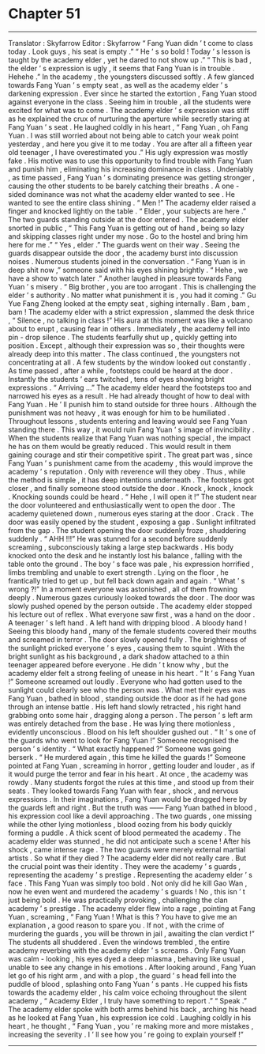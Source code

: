 
# Chapter 51


---

Translator : Skyfarrow Editor : Skyfarrow
“ Fang Yuan didn ’ t come to class today . Look guys , his seat is empty .”
“ He ’ s so bold ! Today ’ s lesson is taught by the academy elder , yet he dared to not show up .”
“ This is bad , the elder ’ s expression is ugly , it seems that Fang Yuan is in trouble . Hehehe .”
In the academy , the youngsters discussed softly . A few glanced towards Fang Yuan ’ s empty seat , as well as the academy elder ’ s darkening expression . Ever since he started the extortion , Fang Yuan stood against everyone in the class . Seeing him in trouble , all the students were excited for what was to come .
The academy elder ’ s expression was stiff as he explained the crux of nurturing the aperture while secretly staring at Fang Yuan ’ s seat .
He laughed coldly in his heart , “ Fang Yuan , oh Fang Yuan . I was still worried about not being able to catch your weak point yesterday , and here you give it to me today . You are after all a fifteen year old teenager , I have overestimated you .”
His ugly expression was mostly fake . His motive was to use this opportunity to find trouble with Fang Yuan and punish him , eliminating his increasing dominance in class . Undeniably , as time passed , Fang Yuan ’ s dominating presence was getting stronger , causing the other students to be barely catching their breaths .
A one - sided dominance was not what the academy elder wanted to see . He wanted to see the entire class shining .
“ Men !” The academy elder raised a finger and knocked lightly on the table .
“ Elder , your subjects are here .” The two guards standing outside at the door entered .
The academy elder snorted in public , “ This Fang Yuan is getting out of hand , being so lazy and skipping classes right under my nose . Go to the hostel and bring him here for me .”
“ Yes , elder .” The guards went on their way . Seeing the guards disappear outside the door , the academy burst into discussion noises .
Numerous students joined in the conversation .
“ Fang Yuan is in deep shit now ,” someone said with his eyes shining brightly .
“ Hehe , we have a show to watch later .” Another laughed in pleasure towards Fang Yuan ’ s misery .
“ Big brother , you are too arrogant . This is challenging the elder ’ s authority . No matter what punishment it is , you had it coming .” Gu Yue Fang Zheng looked at the empty seat , sighing internally .
Bam , bam , bam !
The academy elder with a strict expression , slammed the desk thrice , “ Silence , no talking in class !”
His aura at this moment was like a volcano about to erupt , causing fear in others .
Immediately , the academy fell into pin - drop silence . The students fearfully shut up , quickly getting into position . Except , although their expression was so , their thoughts were already deep into this matter .
The class continued , the youngsters not concentrating at all .
A few students by the window looked out constantly .
As time passed , after a while , footsteps could be heard at the door . Instantly the students ’ ears twitched , tens of eyes showing bright expressions .
“ Arriving …” The academy elder heard the footsteps too and narrowed his eyes as a result .
He had already thought of how to deal with Fang Yuan . He ’ ll punish him to stand outside for three hours .
Although the punishment was not heavy , it was enough for him to be humiliated .
Throughout lessons , students entering and leaving would see Fang Yuan standing there .
This way , it would ruin Fang Yuan ’ s image of invincibility . When the students realize that Fang Yuan was nothing special , the impact he has on them would be greatly reduced . This would result in them gaining courage and stir their competitive spirit .
The great part was , since Fang Yuan ’ s punishment came from the academy , this would improve the academy ’ s reputation .
Only with reverence will they obey .
Thus , while the method is simple , it has deep intentions underneath .
The footsteps got closer , and finally someone stood outside the door .
Knock , knock , knock .
Knocking sounds could be heard .
“ Hehe , I will open it !” The student near the door volunteered and enthusiastically went to open the door .
The academy quietened down , numerous eyes staring at the door .
Crack .
The door was easily opened by the student , exposing a gap .
Sunlight infiltrated from the gap . The student opening the door suddenly froze , shuddering suddenly .
“ AHH !!!” He was stunned for a second before suddenly screaming , subconsciously taking a large step backwards . His body knocked onto the desk and he instantly lost his balance , falling with the table onto the ground .
The boy ’ s face was pale , his expression horrified , limbs trembling and unable to exert strength . Lying on the floor , he frantically tried to get up , but fell back down again and again .
“ What ’ s wrong ?!” In a moment everyone was astonished , all of them frowning deeply .
Numerous gazes curiously looked towards the door .
The door was slowly pushed opened by the person outside .
The academy elder stopped his lecture out of reflex .
What everyone saw first , was a hand on the door .
A teenager ’ s left hand .
A left hand with dripping blood .
A bloody hand !
Seeing this bloody hand , many of the female students covered their mouths and screamed in terror .
The door slowly opened fully .
The brightness of the sunlight pricked everyone ’ s eyes , causing them to squint . With the bright sunlight as his background , a dark shadow attached to a thin teenager appeared before everyone .
He didn ’ t know why , but the academy elder felt a strong feeling of unease in his heart .
“ It ’ s Fang Yuan !” Someone screamed out loudly .
Everyone who had gotten used to the sunlight could clearly see who the person was .
What met their eyes was Fang Yuan , bathed in blood , standing outside the door as if he had gone through an intense battle .
His left hand slowly retracted , his right hand grabbing onto some hair , dragging along a person . The person ’ s left arm was entirely detached from the base . He was lying there motionless , evidently unconscious . Blood on his left shoulder gushed out .
“ It ’ s one of the guards who went to look for Fang Yuan !” Someone recognised the person ’ s identity .
“ What exactly happened ?” Someone was going berserk .
“ He murdered again , this time he killed the guards !” Someone pointed at Fang Yuan , screaming in horror , getting louder and louder , as if it would purge the terror and fear in his heart .
At once , the academy was rowdy .
Many students forgot the rules at this time , and stood up from their seats . They looked towards Fang Yuan with fear , shock , and nervous expressions .
In their imaginations , Fang Yuan would be dragged here by the guards left and right .
But the truth was —— Fang Yuan bathed in blood , his expression cool like a devil approaching . The two guards , one missing while the other lying motionless , blood oozing from his body quickly forming a puddle .
A thick scent of blood permeated the academy .
The academy elder was stunned , he did not anticipate such a scene !
After his shock , came intense rage .
The two guards were merely external martial artists . So what if they died ? The academy elder did not really care .
But the crucial point was their identity . They were the academy ’ s guards , representing the academy ’ s prestige . Representing the academy elder ’ s face .
This Fang Yuan was simply too bold . Not only did he kill Gao Wan , now he even went and murdered the academy ’ s guards !
No , this isn ’ t just being bold . He was practically provoking , challenging the clan academy ’ s prestige .
The academy elder flew into a rage , pointing at Fang Yuan , screaming , “ Fang Yuan ! What is this ? You have to give me an explanation , a good reason to spare you . If not , with the crime of murdering the guards , you will be thrown in jail , awaiting the clan verdict !”
The students all shuddered .
Even the windows trembled , the entire academy reverbing with the academy elder ’ s screams .
Only Fang Yuan was calm - looking , his eyes dyed a deep miasma , behaving like usual , unable to see any change in his emotions .
After looking around , Fang Yuan let go of his right arm , and with a plop , the guard ’ s head fell into the puddle of blood , splashing onto Fang Yuan ’ s pants .
He cupped his fists towards the academy elder , his calm voice echoing throughout the silent academy , “ Academy Elder , I truly have something to report .”
“ Speak .” The academy elder spoke with both arms behind his back , arching his head as he looked at Fang Yuan , his expression ice cold .
Laughing coldly in his heart , he thought , “ Fang Yuan , you ’ re making more and more mistakes , increasing the severity . I ’ ll see how you ’ re going to explain yourself !”

---

